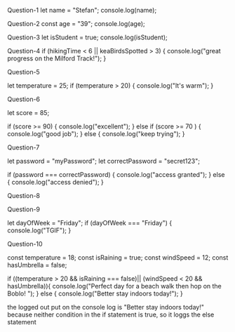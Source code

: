 Question-1
let name = "Stefan";
console.log(name);

Question-2
const age = "39";
console.log(age);

Question-3
let isStudent = true;
console.log(isStudent);

Question-4
if (hikingTime < 6 || keaBirdsSpotted > 3) {
    console.log("great progress on the Milford Track!");
}

Question-5

let temperature = 25;
if (temperature > 20) {
    console.log("It's warm");
}

Question-6

let score = 85; 

if (score >= 90) {
    console.log("excellent");
} else if (score >= 70 ) {
    console.log("good job");
} else {
    console.log("keep trying");
}

Question-7

let password = "myPassword";
let correctPassword = "secret123";

if (password === correctPassword) {
    console.log("access granted");
} else {
    console.log("access denied");
}

Question-8


Question-9

let dayOfWeek = "Friday";
if (dayOfWeek === "Friday") {
    console.log("TGIF");
}


Question-10

const temperature = 18;
const isRaining = true;
const windSpeed = 12;
const hasUmbrella = false;

if ((temperature > 20 && isRaining === false)|| (windSpeed < 20 && hasUmbrella)){
     console.log("Perfect day for a beach walk then hop on the Boblo! ");
} else {
    console.log("Better stay indoors today!");
}

the logged out put on the console log is "Better stay indoors today!" because neither condition in the if statement is true, so it loggs the else statement
